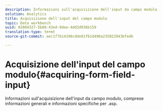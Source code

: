 ```yaml
---
description: Informazioni sull'acquisizione dell'input da campo modulo, comprese informazioni generali e informazioni specifiche per .asp.
solution: Analytics
title: Acquisizione dell'input del campo modulo
topic: Data workbench
uuid: 02004327-5b88-43ed-9dee-4dd3d936b159
translation-type: tm+mt
source-git-commit: aec1f7b14198cdde91f61d490a235022943bfedb

---
```



# Acquisizione dell&#39;input del campo modulo{#acquiring-form-field-input}

Informazioni sull&#39;acquisizione dell&#39;input da campo modulo, comprese informazioni generali e informazioni specifiche per .asp.


